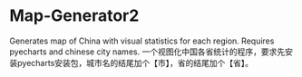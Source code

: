 # Map-Generator2
Generates map of China with visual statistics for each region. Requires pyecharts and chinese city names. 一个视图化中国各省统计的程序，要求先安装pyecharts安装包，城市名的结尾加个【市】，省的结尾加个【省】。
